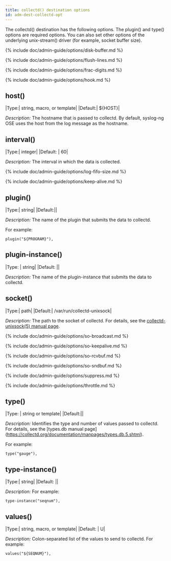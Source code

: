 ```yaml
---
title: collectd() destination options
id: adm-dest-collectd-opt
---
```


The collectd() destination has the following options. The plugin() and
type() options are required options. You can also set other options of
the underlying unix-stream() driver (for example, socket buffer size).

{% include doc/admin-guide/options/disk-buffer.md %}

{% include doc/admin-guide/options/flush-lines.md %}

{% include doc/admin-guide/options/frac-digits.md %}

{% include doc/admin-guide/options/hook.md %}

## host()

|Type:| string, macro, or template|
|Default:|   ${HOST}|

*Description:* The hostname that is passed to collectd. By default,
syslog-ng OSE uses the host from the log message as the hostname.

## interval()

|Type:|      integer|
|Default:  | 60|

*Description:* The interval in which the data is collected.

{% include doc/admin-guide/options/log-fifo-size.md %}

{% include doc/admin-guide/options/keep-alive.md %}

## plugin()

|Type:|      string|
|Default:||

*Description:* The name of the plugin that submits the data to collectd.

For example:

```config
plugin("${PROGRAM}"),
```

## plugin-instance()

|Type: | string|
|Default:   ||

*Description:* The name of the plugin-instance that submits the data to
collectd.

## socket()

|Type:|      path|
|Default:|   /var/run/collectd-unixsock|

*Description:* The path to the socket of collectd. For details, see the
[collectd-unixsock(5) manual page](https://collectd.org/documentation/manpages/collectd-unixsock.5.shtml).

{% include doc/admin-guide/options/so-broadcast.md %}

{% include doc/admin-guide/options/so-keepalive.md %}

{% include doc/admin-guide/options/so-rcvbuf.md %}

{% include doc/admin-guide/options/so-sndbuf.md %}

{% include doc/admin-guide/options/suppress.md %}

{% include doc/admin-guide/options/throttle.md %}

## type()

|Type:     | string or template|
|Default:||

*Description:* Identifies the type and number of values passed to
collectd. For details, see the [types.db manual page]
(https://collectd.org/documentation/manpages/types.db.5.shtml).  

For example:

```config
type("gauge"),
```

## type-instance()

|Type:|      string|
|Default:   ||

*Description:* For example:

```config
type-instance("seqnum"),
```

## values()

|Type:|      string, macro, or template|
|Default: |  U|

*Description:* Colon-separated list of the values to send to collectd.
For example:

```config
values("${SEQNUM}"),
```
